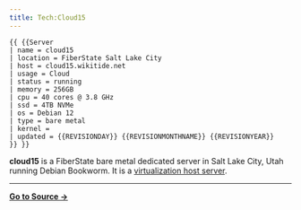 ```yaml
---
title: Tech:Cloud15
---
```


```
{{ {{Server
| name = cloud15
| location = FiberState Salt Lake City
| host = cloud15.wikitide.net
| usage = Cloud
| status = running
| memory = 256GB
| cpu = 40 cores @ 3.8 GHz
| ssd = 4TB NVMe
| os = Debian 12
| type = bare metal
| kernel = 
| updated = {{REVISIONDAY}} {{REVISIONMONTHNAME}} {{REVISIONYEAR}}
}} }}
```

**cloud15** is a FiberState bare metal dedicated server in Salt Lake City, Utah running Debian Bookworm. It is a [virtualization host server](/tech-docs/techproxmox).



----
**[Go to Source &rarr;](https://meta.miraheze.org/wiki/Tech:Cloud15)**